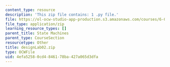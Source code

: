 ```yaml
---
content_type: resource
description: 'This zip file contains: 1 .py file.'
file: https://ol-ocw-studio-app-production.s3.amazonaws.com/courses/6-01sc-introduction-to-electrical-engineering-and-computer-science-i-spring-2011/4efa52580cd4846178ba427a065d3dfa_designLab02.zip
file_type: application/zip
learning_resource_types: []
parent_title: State Machines
parent_type: CourseSection
resourcetype: Other
title: designLab02.zip
type: OCWFile
uid: 4efa5258-0cd4-8461-78ba-427a065d3dfa
---
```

